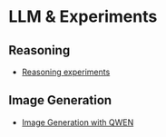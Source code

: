 # LLM & Experiments

## Reasoning
- [Reasoning experiments](reasoning/experiments/)


## Image Generation
- [Image Generation with QWEN](experiments/image-generation/qwen/)
